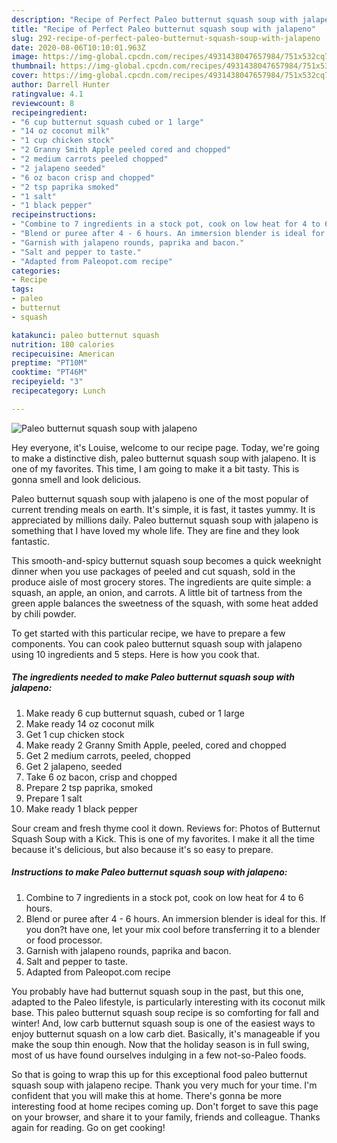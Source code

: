 ```yaml
---
description: "Recipe of Perfect Paleo butternut squash soup with jalapeno"
title: "Recipe of Perfect Paleo butternut squash soup with jalapeno"
slug: 292-recipe-of-perfect-paleo-butternut-squash-soup-with-jalapeno
date: 2020-08-06T10:10:01.963Z
image: https://img-global.cpcdn.com/recipes/4931438047657984/751x532cq70/paleo-butternut-squash-soup-with-jalapeno-recipe-main-photo.jpg
thumbnail: https://img-global.cpcdn.com/recipes/4931438047657984/751x532cq70/paleo-butternut-squash-soup-with-jalapeno-recipe-main-photo.jpg
cover: https://img-global.cpcdn.com/recipes/4931438047657984/751x532cq70/paleo-butternut-squash-soup-with-jalapeno-recipe-main-photo.jpg
author: Darrell Hunter
ratingvalue: 4.1
reviewcount: 8
recipeingredient:
- "6 cup butternut squash cubed or 1 large"
- "14 oz coconut milk"
- "1 cup chicken stock"
- "2 Granny Smith Apple peeled cored and chopped"
- "2 medium carrots peeled chopped"
- "2 jalapeno seeded"
- "6 oz bacon crisp and chopped"
- "2 tsp paprika smoked"
- "1 salt"
- "1 black pepper"
recipeinstructions:
- "Combine to 7 ingredients in a stock pot, cook on low heat for 4 to 6 hours."
- "Blend or puree after 4 - 6 hours. An immersion blender is ideal for this. If you don?t have one, let your mix cool before transferring it to a blender or food processor."
- "Garnish with jalapeno rounds, paprika and bacon."
- "Salt and pepper to taste."
- "Adapted from Paleopot.com recipe"
categories:
- Recipe
tags:
- paleo
- butternut
- squash

katakunci: paleo butternut squash 
nutrition: 180 calories
recipecuisine: American
preptime: "PT10M"
cooktime: "PT46M"
recipeyield: "3"
recipecategory: Lunch

---
```



![Paleo butternut squash soup with jalapeno](https://img-global.cpcdn.com/recipes/4931438047657984/751x532cq70/paleo-butternut-squash-soup-with-jalapeno-recipe-main-photo.jpg)

Hey everyone, it's Louise, welcome to our recipe page. Today, we're going to make a distinctive dish, paleo butternut squash soup with jalapeno. It is one of my favorites. This time, I am going to make it a bit tasty. This is gonna smell and look delicious.

Paleo butternut squash soup with jalapeno is one of the most popular of current trending meals on earth. It's simple, it is fast, it tastes yummy. It is appreciated by millions daily. Paleo butternut squash soup with jalapeno is something that I have loved my whole life. They are fine and they look fantastic.

This smooth-and-spicy butternut squash soup becomes a quick weeknight dinner when you use packages of peeled and cut squash, sold in the produce aisle of most grocery stores. The ingredients are quite simple: a squash, an apple, an onion, and carrots. A little bit of tartness from the green apple balances the sweetness of the squash, with some heat added by chili powder.


To get started with this particular recipe, we have to prepare a few components. You can cook paleo butternut squash soup with jalapeno using 10 ingredients and 5 steps. Here is how you cook that.

##### The ingredients needed to make Paleo butternut squash soup with jalapeno:

1. Make ready 6 cup butternut squash, cubed or 1 large
1. Make ready 14 oz coconut milk
1. Get 1 cup chicken stock
1. Make ready 2 Granny Smith Apple, peeled, cored and chopped
1. Get 2 medium carrots, peeled, chopped
1. Get 2 jalapeno, seeded
1. Take 6 oz bacon, crisp and chopped
1. Prepare 2 tsp paprika, smoked
1. Prepare 1 salt
1. Make ready 1 black pepper


Sour cream and fresh thyme cool it down. Reviews for: Photos of Butternut Squash Soup with a Kick. This is one of my favorites. I make it all the time because it&#39;s delicious, but also because it&#39;s so easy to prepare. 

##### Instructions to make Paleo butternut squash soup with jalapeno:

1. Combine to 7 ingredients in a stock pot, cook on low heat for 4 to 6 hours.
1. Blend or puree after 4 - 6 hours. An immersion blender is ideal for this. If you don?t have one, let your mix cool before transferring it to a blender or food processor.
1. Garnish with jalapeno rounds, paprika and bacon.
1. Salt and pepper to taste.
1. Adapted from Paleopot.com recipe


You probably have had butternut squash soup in the past, but this one, adapted to the Paleo lifestyle, is particularly interesting with its coconut milk base. This paleo butternut squash soup recipe is so comforting for fall and winter! And, low carb butternut squash soup is one of the easiest ways to enjoy butternut squash on a low carb diet. Basically, it&#39;s manageable if you make the soup thin enough. Now that the holiday season is in full swing, most of us have found ourselves indulging in a few not-so-Paleo foods. 

So that is going to wrap this up for this exceptional food paleo butternut squash soup with jalapeno recipe. Thank you very much for your time. I'm confident that you will make this at home. There's gonna be more interesting food at home recipes coming up. Don't forget to save this page on your browser, and share it to your family, friends and colleague. Thanks again for reading. Go on get cooking!
